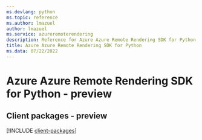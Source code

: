 ```yaml
---
ms.devlang: python
ms.topic: reference
ms.author: lmazuel
author: lmazuel
ms.service: azureremoterendering
description: Reference for Azure Azure Remote Rendering SDK for Python
title: Azure Azure Remote Rendering SDK for Python
ms.data: 07/22/2022
---
```

# Azure Azure Remote Rendering SDK for Python - preview

## Client packages - preview
[!INCLUDE [client-packages](azure-remote-rendering-client-index.md)]